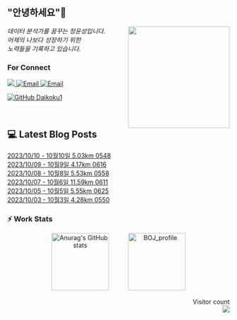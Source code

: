 
<h2> "안녕하세요"👋 </h2>
<img align='right' src="https://user-images.githubusercontent.com/50973778/144942576-b2f10b31-e628-43e4-b7da-3cc2144a5b73.gif" width="230">
<p><em> 데이터 분석가를 꿈꾸는 정윤성입니다.</br> 어제의 나보다 성장하기 위한 </br> 노력들을 기록하고 있습니다.</em></p>

### For Connect
<a href="https://blog.naver.com/jjys9047" target="_blank"><img src="https://img.shields.io/badge/-BLOG-brightgreen?style=flat-square&logo=Bloglovin&logoColor=white">
<a href="https://mail.google.com/mail/?view=cm&amp;fs=1&amp;to=jys9047@gmail.com" target="_blank"><img src="https://img.shields.io/badge/-Gmail-c14438?style=flat-square&logo=Gmail&logoColor=white" alt="Email">
<a href="mailto:jjys9047@naver.com" target="_blank"><img src="https://img.shields.io/badge/-Naver-brightgreen?style=flat-square&logo=Naver&logoColor=white" alt="Email">

[![GitHub Daikoku1](https://img.shields.io/github/followers/Daikoku1?label=follow&style=social)](https://github.com/Daikoku1)

</br>

## 💻 Latest Blog Posts
[2023/10/10 - 10월10일 5.03km 0548](https://blog.naver.com/jjys9047/223233182806) <br>
[2023/10/09 - 10월9일 4.17km 0616](https://blog.naver.com/jjys9047/223232119369) <br>
[2023/10/08 - 10월8일 5.53km 0558](https://blog.naver.com/jjys9047/223231330815) <br>
[2023/10/07 - 10월6일 11.59km 0611](https://blog.naver.com/jjys9047/223230404449) <br>
[2023/10/05 - 10월5일 5.55km 0625](https://blog.naver.com/jjys9047/223229164903) <br>
[2023/10/03 - 10월3일 4.28km 0550](https://blog.naver.com/jjys9047/223227525566) <br>


### ⚡ Work Stats
<p align = 'center'>
  <img src="https://github-readme-stats.vercel.app/api?username=Daikoku1&show_icons=true&theme=midnight-purple" alt="Anurag's GitHub stats" height="130" hspace="20"/>
  <img src="http://mazassumnida.wtf/api/v2/generate_badge?boj=jys9047" alt="BOJ_profile" height="130" hspace="20"/>
</p>

<p align="right"> 
  Visitor count<br>
  <img src="https://profile-counter.glitch.me/Daikoku1/count.svg" />
</p>
